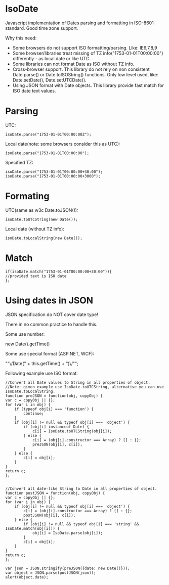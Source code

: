 IsoDate
=======

Javascript implementation of Dates parsing and formatting in ISO-8601 standard. Good time zone support.

Why this need:
* Some browsers do not support ISO formatting/parsing. Like: IE6,7,8,9
* Some browser/libraries treat missing of TZ info("1753-01-01T00:00:00") differently - as local date or like UTC.
* Some libraries can not format Date as ISO without TZ info.
* Cross-browser support. This library do not rely on non consistent Date.parse() or Date.toISOString() functions. Only low level used, like: Date.setDate(), Date.setUTCDate().
* Using JSON format with Date objects. This library provide fast match for ISO date text values.

Parsing
=======
UTC:
    
    isoDate.parse("1753-01-01T00:00:00Z");

Local date(note: some browsers consider this as UTC):
    
    isoDate.parse("1753-01-01T00:00:00");

Specified TZ:
    
    isoDate.parse("1753-01-01T00:00:00+30:00");
    isoDate.parse("1753-01-01T00:00:00+3000");

Formating
=======

UTC(same as w3c Date.toJSON()):
    
    isoDate.toUTCString(new Date());

Local date (without TZ info):
    
    isoDate.toLocalString(new Date());

Match
=======
    
    if(isoDate.match("1753-01-01T00:00:00+30:00")){
	//provided text is ISO date
    };

Using dates in JSON
=======
JSON specification do NOT cover date type!

There in no common practice to handle this.

Some use number: 
   
   new Date().getTime()
   
Some use special format (ASP.NET, WCF): 
   
   "\"\\/Date(" + this.getTime() + ")\\/\"";
   
Following example use ISO format:

    //Convert all Date values to String in all properties of object.
    //Note: given example use IsoDate.toUTCString, alternative you can use IsoDate.toLocalString.
    function preJSON = function(obj, copyObj) {
	var c = copyObj || {};
	for (var i in obj) {
		if (typeof obj[i] === 'function') {
			continue;
		}
		if (obj[i] != null && typeof obj[i] === 'object') {
			if (obj[i] instanceof Date) {
				c[i] = IsoDate.toUTCString(obj[i]);
			} else {
				c[i] = (obj[i].constructor === Array) ? [] : {};
				preJSON(obj[i], c[i]);
			}
		} else {
			c[i] = obj[i];
		}
	}
	return c;
    };
    

    //Convert all date-like String to Date in all properties of object.
    function postJSON = function(obj, copyObj) {
	var c = copyObj || {};
	for (var i in obj) {
		if (obj[i] != null && typeof obj[i] === 'object') {
			c[i] = (obj[i].constructor === Array) ? [] : {};
			postJSON(obj[i], c[i]);
		} else {
			if (obj[i] != null && typeof obj[i] === 'string' && IsoDate.match(obj[i])) {
				obj[i] = IsoDate.parse(obj[i]);
			}
			c[i] = obj[i];
		}
	}
	return c;
    };

    var json = JSON.stringify(preJSON({date: new Date()}));
    var object = JSON.parse(postJSON(json));
    alert(object.date);